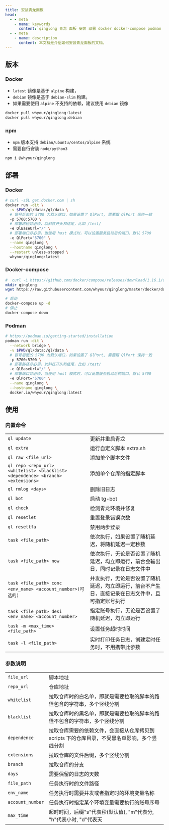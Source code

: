```yaml
---
title: 安装青龙面板
head:
  - - meta
    - name: keywords
      content: qinglong 青龙 面板 安装 部署 docker docker-compose podman
  - - meta
    - name: description
      content: 本文档是介绍如何安装青龙面板的文档。
---
```


## 版本

### Docker

- `latest` 镜像是基于 `alpine` 构建，
- `debian` 镜像是基于 `debian-slim` 构建。
- 如果需要使用 `alpine` 不支持的依赖，建议使用 `debian` 镜像

```sh
docker pull whyour/qinglong:latest
docker pull whyour/qinglong:debian
```

### npm

- `npm` 版本支持 `debian/ubuntu/centos/alpine` 系统
- 需要自行安装 `node/python3`

```sh
npm i @whyour/qinglong
```

## 部署

### Docker

```sh
# curl -sSL get.docker.com | sh
docker run -dit \
  -v $PWD/ql/data:/ql/data \
  # 冒号后面的 5700 为默认端口，如果设置了 QlPort, 需要跟 QlPort 保持一致
  -p 5700:5700 \
  # 部署路径非必须，以斜杠开头和结尾，比如 /test/
  -e QlBaseUrl="/" \
  # 部署端口非必须，当使用 host 模式时，可以设置服务启动后的端口，默认 5700
  -e QlPort="5700" \
  --name qinglong \
  --hostname qinglong \
  --restart unless-stopped \
  whyour/qinglong:latest
```

### Docker-compose

```sh
#  curl -L https://github.com/docker/compose/releases/download/1.16.1/docker-compose-`uname -s`-`uname -m` -o /usr/local/bin/docker-compose
mkdir qinglong
wget https://raw.githubusercontent.com/whyour/qinglong/master/docker/docker-compose.yml

# 启动
docker-compose up -d
# 停止
docker-compose down
```

### Podman

```sh
# https://podman.io/getting-started/installation
podman run -dit \
  --network bridge \
  -v $PWD/ql/data:/ql/data \
  # 冒号后面的 5700 为默认端口，如果设置了 QlPort, 需要跟 QlPort 保持一致
  -p 5700:5700 \
  # 部署路径非必须，以斜杠开头和结尾，比如 /test/
  -e QlBaseUrl="/" \
  # 部署端口非必须，当使用 host 模式时，可以设置服务启动后的端口，默认 5700
  -e QlPort="5700" \
  --name qinglong \
  --hostname qinglong \
  docker.io/whyour/qinglong:latest
```

## 使用

### 内置命令

|                                                                                 |                                                                                                    |
| ------------------------------------------------------------------------------- | -------------------------------------------------------------------------------------------------- |
| `ql update`                                                                     | 更新并重启青龙                                                                                     |
| `ql extra`                                                                      | 运行自定义脚本 extra.sh                                                                            |
| `ql raw <file_url>`                                                             | 添加单个脚本文件                                                                                   |
| `ql repo <repo_url> <whitelist> <blacklist> <dependence> <branch> <extensions>` | 添加单个仓库的指定脚本                                                                             |
| `ql rmlog <days>`                                                               | 删除旧日志                                                                                         |
| `ql bot`                                                                        | 启动 tg-bot                                                                                        |
| `ql check`                                                                      | 检测青龙环境并修复                                                                                 |
| `ql resetlet`                                                                   | 重置登录错误次数                                                                                   |
| `ql resettfa`                                                                   | 禁用两步登录                                                                                       |
| `task <file_path>`                                                              | 依次执行，如果设置了随机延迟，将随机延迟一定秒数                                                   |
| `task <file_path> now`                                                          | 依次执行，无论是否设置了随机延迟，均立即运行，前台会输出日，同时记录在日志文件中                   |
| `task <file_path> conc <env_name> <account_number>(可选的)`                     | 并发执行，无论是否设置了随机延迟，均立即运行，前台不产生日，直接记录在日志文件中，且可指定账号执行 |
| `task <file_path> desi <env_name> <account_number>`                             | 指定账号执行，无论是否设置了随机延迟，均立即运行                                                   |
| `task -m <max_time> <file_path>`                                                | 设置任务超时时间                                                                                   |
| `task -l <file_path>`                                                           | 实时打印任务日志，创建定时任务时，不用携带此参数                                                   |

### 参数说明

|                  |                                                                                               |
| ---------------- | --------------------------------------------------------------------------------------------- |
| `file_url`       | 脚本地址                                                                                      |
| `repo_url`       | 仓库地址                                                                                      |
| `whitelist`      | 拉取仓库时的白名单，即就是需要拉取的脚本的路径包含的字符串，多个竖线分割                      |
| `blacklist`      | 拉取仓库时的黑名单，即就是需要拉取的脚本的路径不包含的字符串，多个竖线分割                    |
| `dependence`     | 拉取仓库需要的依赖文件，会直接从仓库拷贝到 scripts 下的仓库目录，不受黑名单影响，多个竖线分割 |
| `extensions`     | 拉取仓库的文件后缀，多个竖线分割                                                              |
| `branch`         | 拉取仓库的分支                                                                                |
| `days`           | 需要保留的日志的天数                                                                          |
| `file_path`      | 任务执行时的文件路径                                                                          |
| `env_name`       | 任务执行时需要并发或者指定时的环境变量名称                                                    |
| `account_number` | 任务执行时指定某个环境变量需要执行的账号序号                                                  |
| `max_time`       | 超时时间，后缀"s"代表秒(默认值), "m"代表分, "h"代表小时, "d"代表天                            |
